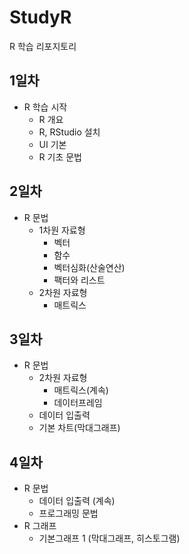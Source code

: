 # StudyR
R 학습 리포지토리

## 1일차
- R 학습 시작
    - R 개요
    - R, RStudio 설치
    - UI 기본
    - R 기초 문법

## 2일차
- R 문법
  - 1차원 자료형
    - 벡터
    - 함수
    - 벡터심화(산술연산)
    - 팩터와 리스트
  - 2차원 자료형
    - 매트릭스

## 3일차
- R 문법
  - 2차원 자료형
    - 매트릭스(계속)
    - 데이터프레임
  - 데이터 입출력
  - 기본 차트(막대그래프)

## 4일차
- R 문법
  - 데이터 입출력 (계속)
  - 프로그래밍 문법
- R 그래프
  - 기본그래프 1 (막대그래프, 히스토그램)
